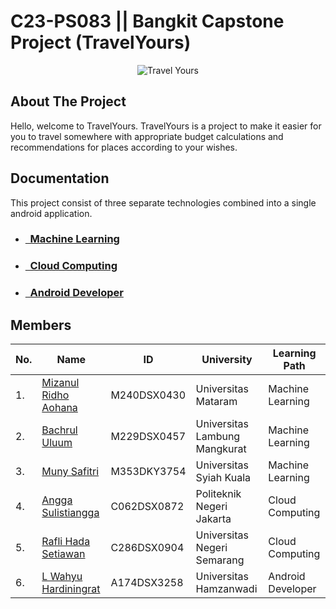 
# C23-PS083 || Bangkit Capstone Project (TravelYours)

<p align="center">
    <img src="https://user-images.githubusercontent.com/60882820/244960507-7449c071-e5c3-49e4-adfb-ed389459a5d4.png" alt="Travel Yours"><br>
</p>



## About The Project

<p>
Hello, welcome to TravelYours. TravelYours is a project to make it easier for you to travel somewhere with appropriate budget calculations and recommendations for places according to your wishes.
</p>

## Documentation

<p>
This project consist of three separate technologies combined into a single android application.

</p>

- ### [&nbsp;&nbsp;Machine Learning](https://github.com/travel-yours/travelyours-ml-model)
- ### [&nbsp;&nbsp;Cloud Computing](https://github.com/travel-yours/travelyours-api)
- ### [&nbsp;&nbsp;Android Developer](https://github.com/travel-yours/travel-your)

## Members
|No.| Name        |ID           | University  | Learning Path|
|---| ------------- |-------------| -----|---|
|1.| [Mizanul Ridho Aohana](https://github.com/mizanulridhoaohana)      |M240DSX0430 | Universitas Mataram | Machine Learning
|2.| [Bachrul Uluum](https://github.com/uluumbch)| M229DSX0457 |    Universitas Lambung Mangkurat | Machine Learning
|3.| [Muny Safitri](https://github.com/MunySafitri) | M353DKY3754      | Universitas Syiah Kuala| Machine Learning
|4.| [Angga Sulistiangga](https://github.com/Sulistiangga56) | C062DSX0872 | Politeknik Negeri Jakarta | Cloud Computing
|5.| [Rafli Hada Setiawan](https://github.com/raflihs) | C286DSX0904 |  Universitas Negeri Semarang | Cloud Computing
|6.| [L Wahyu Hardiningrat](https://github.com/wahyuningrat0005)  |A174DSX3258  |   Universitas Hamzanwadi | Android Developer

